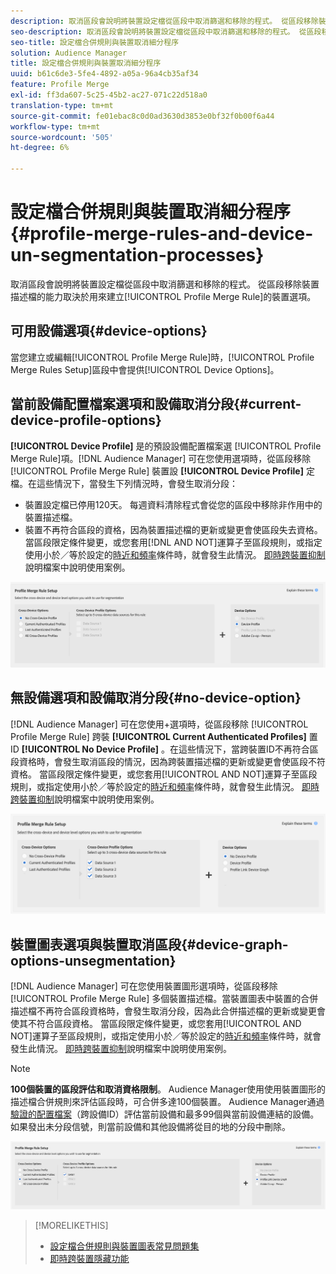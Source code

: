 ```yaml
---
description: 取消區段會說明將裝置設定檔從區段中取消篩選和移除的程式。 從區段移除裝置描述檔的能力取決於用來建立描述檔合併規則的裝置選項。
seo-description: 取消區段會說明將裝置設定檔從區段中取消篩選和移除的程式。 從區段移除裝置描述檔的能力取決於用來建立描述檔合併規則的裝置選項。
seo-title: 設定檔合併規則與裝置取消細分程序
solution: Audience Manager
title: 設定檔合併規則與裝置取消細分程序
uuid: b61c6de3-5fe4-4892-a05a-96a4cb35af34
feature: Profile Merge
exl-id: ff3da607-5c25-45b2-ac27-071c22d518a0
translation-type: tm+mt
source-git-commit: fe01ebac8c0d0ad3630d3853e0bf32f0b00f6a44
workflow-type: tm+mt
source-wordcount: '505'
ht-degree: 6%

---
```


# 設定檔合併規則與裝置取消細分程序 {#profile-merge-rules-and-device-un-segmentation-processes}

取消區段會說明將裝置設定檔從區段中取消篩選和移除的程式。 從區段移除裝置描述檔的能力取決於用來建立[!UICONTROL Profile Merge Rule]的裝置選項。

## 可用設備選項{#device-options}

當您建立或編輯[!UICONTROL Profile Merge Rule]時，[!UICONTROL Profile Merge Rules Setup]區段中會提供[!UICONTROL Device Options]。

## 當前設備配置檔案選項和設備取消分段{#current-device-profile-options}

**[!UICONTROL Device Profile]** 是的預設設備配置檔案選 [!UICONTROL Profile Merge Rule]項。[!DNL Audience Manager] 可在您使用選項時，從區段移除 [!UICONTROL Profile Merge Rule] 裝置設 **[!UICONTROL Device Profile]** 定檔。在這些情況下，當發生下列情況時，會發生取消分段：

* 裝置設定檔已停用120天。 每週資料清除程式會從您的區段中移除非作用中的裝置描述檔。
* 裝置不再符合區段的資格，因為裝置描述檔的更新或變更會使區段失去資格。 當區段限定條件變更，或您套用[!DNL AND NOT]運算子至區段規則，或指定使用小於／等於設定的[時近和頻率](../segments/recency-and-frequency.md)條件時，就會發生此情況。 [即時跨裝置抑制](instant-cross-device-suppression.md)說明檔案中說明使用案例。

![僅限裝置](assets/device-only.png)

## 無設備選項和設備取消分段{#no-device-option}

[!DNL Audience Manager] 可在您使用+選項時，從區段移除 [!UICONTROL Profile Merge Rule] 跨裝 **[!UICONTROL Current Authenticated Profiles]** 置ID **[!UICONTROL No Device Profile]** 。在這些情況下，當跨裝置ID不再符合區段資格時，會發生取消區段的情況，因為跨裝置描述檔的更新或變更會使區段不符資格。 當區段限定條件變更，或您套用[!UICONTROL AND NOT]運算子至區段規則，或指定使用小於／等於設定的[時近和頻率](../segments/recency-and-frequency.md)條件時，就會發生此情況。 [即時跨裝置抑制](instant-cross-device-suppression.md)說明檔案中說明使用案例。

![](assets/current-no-device.png)

## 裝置圖表選項與裝置取消區段{#device-graph-options-unsegmentation}

[!DNL Audience Manager] 可在您使用裝置圖形選項時，從區段移除 [!UICONTROL Profile Merge Rule] 多個裝置描述檔。當裝置圖表中裝置的合併描述檔不再符合區段資格時，會發生取消分段，因為此合併描述檔的更新或變更會使其不符合區段資格。 當區段限定條件變更，或您套用[!UICONTROL AND NOT]運算子至區段規則，或指定使用小於／等於設定的[時近和頻率](../segments/recency-and-frequency.md)條件時，就會發生此情況。 [即時跨裝置抑制](instant-cross-device-suppression.md)說明檔案中說明使用案例。

>[!NOTE]
>
>**100個裝置的區段評估和取消資格限制**。
>Audience Manager使用使用裝置圖形的描述檔合併規則來評估區段時，可合併多達100個裝置。 Audience Manager通過[驗證的配置檔案](../../reference/visitor-authentication-states.md)（跨設備ID）評估當前設備和最多99個與當前設備連結的設備。 如果發出未分段信號，則當前設備和其他設備將從目的地的分段中刪除。

![](assets/last-device-graph.png)

>[!MORELIKETHIS]
>
>* [設定檔合併規則與裝置圖表常見問題集](../../faq/faq-profile-merge.md)
>* [即時跨裝置隱藏功能](instant-cross-device-suppression.md)

